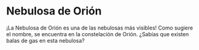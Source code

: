 # Nebulosa de Orión

¡La Nebulosa de Orión es una de las nebulosas más visibles! Como sugiere el
nombre, se encuentra en la constelación de Orión. ¿Sabías que existen balas de
gas en esta nebulosa?
